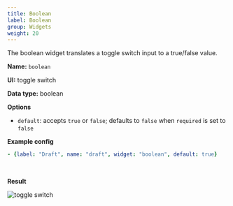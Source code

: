 ```yaml
---
title: Boolean
label: Boolean
group: Widgets
weight: 20
---
```


The boolean widget translates a toggle switch input to a true/false value.

**Name:** `boolean`

**UI:** toggle switch

**Data type:** boolean

**Options**

- `default`: accepts `true` or `false`; defaults to `false` when `required` is set to `false`

**Example config**

```yaml
- {label: "Draft", name: "draft", widget: "boolean", default: true}
```
<br>

**Result**

![toggle switch](/img/widget-boolean.png)
